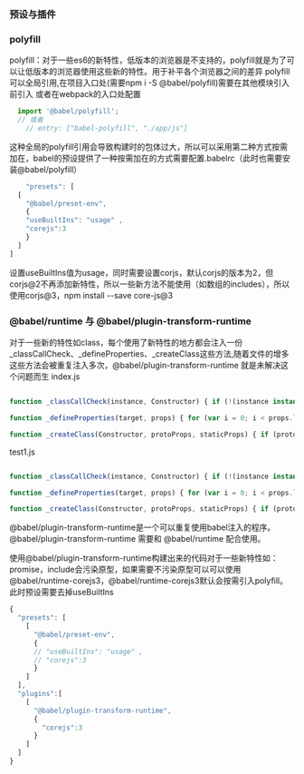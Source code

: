 ### 预设与插件

### polyfill
 polyfill：对于一些es6的新特性，低版本的浏览器是不支持的，polyfill就是为了可以让低版本的浏览器使用这些新的特性。用于补平各个浏览器之间的差异
 polyfill可以全局引用,在项目入口处(需要npm i -S @babel/polyfill)需要在其他模块引入前引入
 或者在webpack的入口处配置
  ```javascript
    import '@babel/polyfill';
    // 或者
      // entry: ["babel-polyfill", "./app/js"]

  ```
  这种全局的polyfill引用会导致构建时的包体过大，所以可以采用第二种方式按需加在，babel的预设提供了一种按需加在的方式需要配置.babelrc（此时也需要安装@babel/polyfill）
  ```javascript
      "presets": [
    [
      "@babel/preset-env",
      {
      "useBuiltIns": "usage" ,
      "corejs":3
      }
    ]
  ]
  ```
  设置useBuiltIns值为usage，同时需要设置corjs，默认corjs的版本为2，但corjs@2不再添加新特性，所以一些新方法不能使用（如数组的includes），所以使用corjs@3，npm install --save core-js@3


###   @babel/runtime 与 @babel/plugin-transform-runtime 
对于一些新的特性如class，每个使用了新特性的地方都会注入一份_classCallCheck、_defineProperties、_createClass这些方法,随着文件的增多这些方法会被重复注入多次，@babel/plugin-transform-runtime 就是未解决这个问题而生
index.js
```javascript

function _classCallCheck(instance, Constructor) { if (!(instance instanceof Constructor)) { throw new TypeError("Cannot call a class as a function"); } }

function _defineProperties(target, props) { for (var i = 0; i < props.length; i++) { var descriptor = props[i]; descriptor.enumerable = descriptor.enumerable || false; descriptor.configurable = true; if ("value" in descriptor) descriptor.writable = true; Object.defineProperty(target, descriptor.key, descriptor); } }

function _createClass(Constructor, protoProps, staticProps) { if (protoProps) _defineProperties(Constructor.prototype, protoProps); if (staticProps) _defineProperties(Constructor, staticProps); return Constructor; }


```
test1.js
```javascript

function _classCallCheck(instance, Constructor) { if (!(instance instanceof Constructor)) { throw new TypeError("Cannot call a class as a function"); } }

function _defineProperties(target, props) { for (var i = 0; i < props.length; i++) { var descriptor = props[i]; descriptor.enumerable = descriptor.enumerable || false; descriptor.configurable = true; if ("value" in descriptor) descriptor.writable = true; Object.defineProperty(target, descriptor.key, descriptor); } }

function _createClass(Constructor, protoProps, staticProps) { if (protoProps) _defineProperties(Constructor.prototype, protoProps); if (staticProps) _defineProperties(Constructor, staticProps); return Constructor; }


```
@babel/plugin-transform-runtime是一个可以重复使用babel注入的程序。@babel/plugin-transform-runtime 需要和 @babel/runtime 配合使用。

使用@babel/plugin-transform-runtime构建出来的代码对于一些新特性如：promise，include会污染原型，如果需要不污染原型可以可以使用@babel/runtime-corejs3，@babel/runtime-corejs3默认会按需引入polyfill。此时预设需要去掉useBuiltIns
```javascript
{
  "presets": [
    [
      "@babel/preset-env",
      {
      // "useBuiltIns": "usage" ,
      // "corejs":3
      }
    ]
  ],
  "plugins":[
    [
      "@babel/plugin-transform-runtime",
      {
        "corejs":3
      }
    ]
  ]
}
```